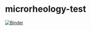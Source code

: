 # microrheology-test
[![Binder](http://mybinder.org/badge.svg)](http://mybinder.org/repo/marcocaggioni/microrheology)
